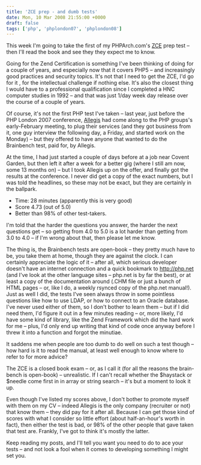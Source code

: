 ```yaml
---
title: 'ZCE prep - and dumb tests'
date: Mon, 10 Mar 2008 21:55:00 +0000
draft: false
tags: ['php', 'phplondon07', 'phplondon08']
---
```


This week I'm going to take the first of my PHPArch.com's [ZCE](http://www.zend.com/en/services/certification/) prep test – then I'll read the book and see they they expect me to know.

Going for the Zend Certification is something I've been thinking of doing for a couple of years, and especially now that it covers PHP5 – and increasingly good practices and security topics. It's not that I need to get the ZCE, I'd go for it , for the intellectual challenge if nothing else. It's also the closest thing I would have to a professional qualification since I completed a HNC computer studies in 1992 – and that was just 1/day week day release over the course of a couple of years.

Of course, it's not the first PHP test I've taken – last year, just before the PHP London 2007 conference, [Allegis](http://www.allegisgroup.co.uk/) had come along to the PHP groups's early-February meeting, to plug their services (and they got business from it, one guy interview the following day, a Friday, and started work on the Monday) – but they offered to have anyone that wanted to do the Brainbench test, paid for, by Allegis.

At the time, I had just started a couple of days before at a job near Covent Garden, but then left it after a week for a better gig (where I still am now, some 13 months on) – but I took Allegis up on the offer, and finally got the results at the conference. I never did get a copy of the exact numbers, but I was told the headlines, so these may not be exact, but they are certainly in the ballpark.

*   Time: 28 minutes (apparently this is very good)
*   Score 4.73 (out of 5.0)
*   Better than 98% of other test-takers.

I'm told that the harder the questions you answer, the harder the next questions get – so getting from 4.0 to 5.0 is a lot harder than getting from 3.0 to 4.0 – if I'm wrong about that, then please let me know.

The thing is, the Brainbench tests are open-book – they pretty much have to be, you take them at home, though they are against the clock. I can certainly appreciate the logic of it – after all, which serious developer doesn't have an internet connection and a quick bookmark to http://php.net (and I've look at the other language sites – php.net is by far the best), or at least a copy of the documentation around (.CHM file or just a bunch of HTML pages – or, like I do, a weekly rsynced copy of the php.net manual!). Just as well I did, the tests I've seen always throw in some pointless questions like how to use LDAP, or how to connect to an Oracle database. I've never used either of them, so I don't bother to learn them – but if I did need them, I'd figure it out in a few minutes reading – or, more likely, I'd have some kind of library, like the Zend Framework which did the hard work for me – plus, I'd only end up writing that kind of code once anyway before I threw it into a function and forgot the minutiae.

It saddens me when people are too dumb to do well on such a test though – how hard is it to read the manual, at least well enough to know where to refer to for more advice?

The ZCE is a closed book exam – or, as I call it (for all the reasons the brain-bench is open-book) – unrealistic. If I can't recall whether the $haystack or $needle come first in in array or string search – it's but a moment to look it up.

Even though I've listed my scores above, I don't bother to promote myself with them on my CV – indeed Allegis is the only company (recruiter or not) that know them – they did pay for it after all. Because I can get those kind of scores with what I consider so little effort (about half-an-hour's worth in fact), then either the test is bad, or 98% of the other people that gave taken that test are. Frankly, I've got to think it's mostly the latter.

Keep reading my posts, and I'll tell you want you need to do to ace your tests – and not look a fool when it comes to developing something I might set you.